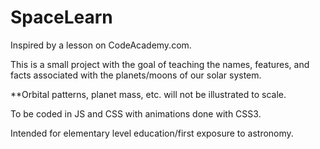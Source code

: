 SpaceLearn
==========
Inspired by a lesson on CodeAcademy.com.

This is a small project with the goal of teaching the names, features, and facts associated with the planets/moons 
of our solar system.

**Orbital patterns, planet mass, etc. will not be illustrated to scale.

To be coded in JS and CSS with animations done with CSS3. 

Intended for elementary level education/first exposure to astronomy.
